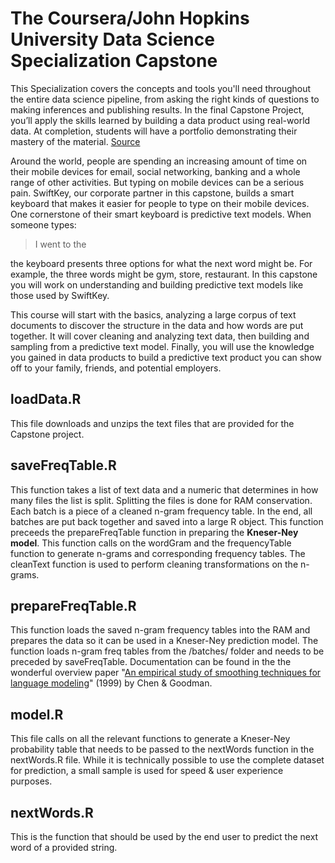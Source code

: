 
# The Coursera/John Hopkins University Data Science Specialization Capstone
This Specialization covers the concepts and tools you'll need throughout the entire data science pipeline, from asking the right kinds of questions to making inferences and publishing results. In the final Capstone Project, you’ll apply the skills learned by building a data product using real-world data. At completion, students will have a portfolio demonstrating their mastery of the material. [Source](https://www.coursera.org/specializations/jhu-data-science)

Around the world, people are spending an increasing amount of time on their mobile devices for email, social networking, banking and a whole range of other activities. But typing on mobile devices can be a serious pain. SwiftKey, our corporate partner in this capstone, builds a smart keyboard that makes it easier for people to type on their mobile devices. One cornerstone of their smart keyboard is predictive text models. When someone types:

> I went to the

the keyboard presents three options for what the next word might be. For example, the three words might be gym, store, restaurant. In this capstone you will work on understanding and building predictive text models like those used by SwiftKey.

This course will start with the basics, analyzing a large corpus of text documents to discover the structure in the data and how words are put together. It will cover cleaning and analyzing text data, then building and sampling from a predictive text model. Finally, you will use the knowledge you gained in data products to build a predictive text product you can show off to your family, friends, and potential employers.

## loadData.R
This file downloads and unzips the text files that are provided for the Capstone project.

## saveFreqTable.R
This function takes a list of text data and a numeric that determines in how many files the list is split. Splitting the files is done for RAM conservation. Each batch is a piece of a cleaned n-gram frequency table. In the end, all batches are put back together and saved into a large R object. This function preceeds the prepareFreqTable function in preparing the **Kneser-Ney model**. This function calls on the wordGram and the frequencyTable function to generate n-grams and corresponding frequency tables. The cleanText function is used to perform cleaning transformations on the n-grams.

## prepareFreqTable.R
This function loads the saved n-gram frequency tables into the RAM and prepares the data so it can be used in a Kneser-Ney prediction model. The function loads n-gram freq tables from the /batches/ folder and needs to be preceded by saveFreqTable. Documentation can be found in the the wonderful overview paper "[An empirical study of smoothing techniques for language modeling](http://u.cs.biu.ac.il/~yogo/courses/mt2013/papers/chen-goodman-99.pdf])" (1999) by Chen & Goodman.

## model.R
This file calls on all the relevant functions to generate a Kneser-Ney probability table that needs to be passed to the nextWords function in the nextWords.R file. While it is technically possible to use the complete dataset for prediction, a small sample is used for speed & user experience purposes.

## nextWords.R
This is the function that should be used by the end user to predict the next word of a provided string.


